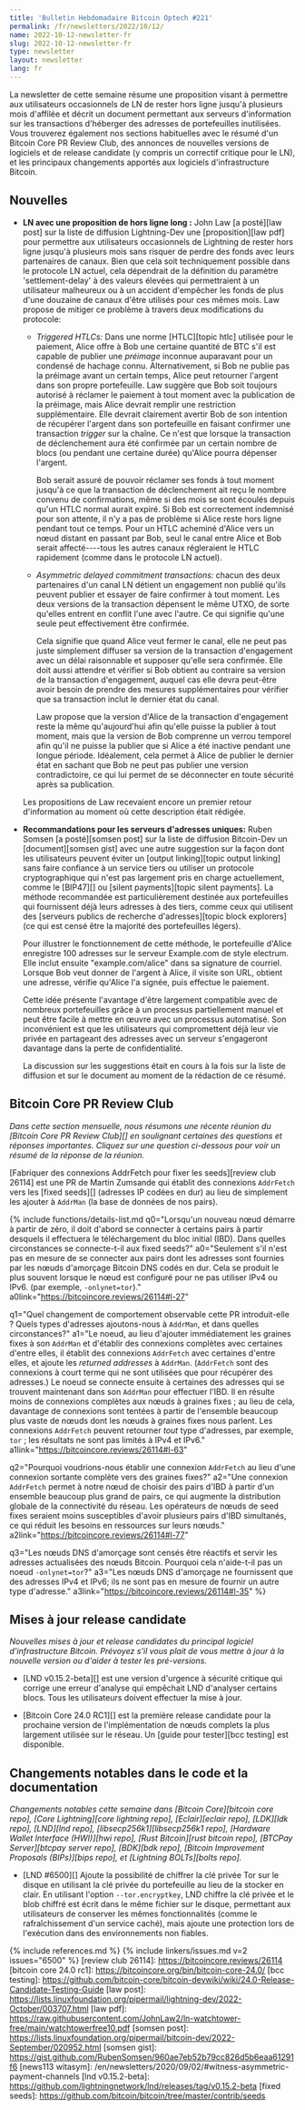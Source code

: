 ```yaml
---
title: 'Bulletin Hebdomadaire Bitcoin Optech #221'
permalink: /fr/newsletters/2022/10/12/
name: 2022-10-12-newsletter-fr
slug: 2022-10-12-newsletter-fr
type: newsletter
layout: newsletter
lang: fr
---
```

La newsletter de cette semaine résume une proposition visant à permettre
aux utilisateurs occasionnels de LN de rester hors ligne jusqu'à plusieurs
mois d'affilée et décrit un document permettant aux serveurs d'information
sur les transactions d'héberger des adresses de portefeuilles inutilisées.
Vous trouverez également nos sections habituelles avec le résumé d'un
Bitcoin Core PR Review Club, des annonces de nouvelles versions de
logiciels et de release candidate (y compris un correctif critique pour le LN),
et les principaux changements apportés aux logiciels d'infrastructure Bitcoin.

## Nouvelles

- **LN avec une proposition de hors ligne long :** John Law [a posté][law post]
  sur la liste de diffusion Lightning-Dev une [proposition][law pdf] pour
  permettre aux utilisateurs occasionnels de Lightning de rester hors ligne
  jusqu'à plusieurs mois sans risquer de perdre des fonds avec leurs partenaires
  de canaux. Bien que cela soit techniquement possible dans le protocole LN actuel,
  cela dépendrait de la définition du paramètre 'settlement-delay' à des valeurs
  élevées qui permettraient à un utilisateur malheureux ou à un accident d'empêcher
  les fonds de plus d'une douzaine de canaux d'être utilisés pour ces mêmes mois.
  Law propose de mitiger ce problème à travers deux modifications du protocole:

    - *Triggered HTLCs:* Dans une norme [HTLC][topic htlc] utilisée pour
      le paiement, Alice offre à Bob une certaine quantité de BTC s'il est
      capable de publier une *préimage* inconnue auparavant pour un condensé
      de hachage connu. Alternativement, si Bob ne publie pas la préimage
      avant un certain temps, Alice peut retourner l'argent dans son propre
      portefeuille.
        Law suggère que Bob soit toujours autorisé à réclamer le paiement à
        tout moment avec la publication de la préimage, mais Alice devrait
        remplir une restriction supplémentaire. Elle devrait clairement avertir
        Bob de son intention de récupérer l'argent dans son portefeuille en
        faisant confirmer une transaction *trigger* sur la chaîne. Ce n'est
        que lorsque la transaction de déclenchement aura été confirmée par un
        certain nombre de blocs (ou pendant une certaine durée) qu'Alice
        pourra dépenser l'argent.

        Bob serait assuré de pouvoir réclamer ses fonds à tout moment jusqu'à
        ce que la transaction de déclenchement ait reçu le nombre convenu de
        confirmations, même si des mois se sont écoulés depuis qu'un HTLC
        normal aurait expiré. Si Bob est correctement indemnisé pour son attente,
        il n'y a pas de problème si Alice reste hors ligne pendant tout ce temps.
        Pour un HTLC acheminé d'Alice vers un nœud distant en passant par Bob,
        seul le canal entre Alice et Bob serait affecté----tous les autres canaux
        régleraient le HTLC rapidement (comme dans le protocole LN actuel).

    - *Asymmetric delayed commitment transactions:* chacun des deux
      partenaires d'un canal LN détient un engagement non publié qu'ils peuvent
      publier et essayer de faire confirmer à tout moment. Les deux versions de
      la transaction dépensent le même UTXO, de sorte qu'elles entrent en conflit
      l'une avec l'autre. Ce qui signifie qu'une seule peut effectivement être
      confirmée.

        Cela signifie que quand Alice veut fermer le canal, elle ne peut pas juste
        simplement diffuser sa version de la transaction d'engagement avec
        un délai raisonnable et supposer qu'elle sera confirmée.
        Elle doit aussi attendre et vérifier si Bob obtient au contraire
        sa version de la transaction d'engagement, auquel cas elle devra
        peut-être avoir besoin de prendre des mesures supplémentaires pour
        vérifier que sa transaction inclut le dernier état du canal.

        Law propose que la version d'Alice de la transaction d'engagement reste
        la même qu'aujourd'hui afin qu'elle puisse la publier à tout moment, mais
        que la version de Bob comprenne un verrou temporel afin qu'il ne puisse
        la publier que si Alice a été inactive pendant une longue période.
        Idéalement, cela permet à Alice de publier le dernier état en sachant que
        Bob ne peut pas publier une version contradictoire, ce qui lui permet de
        se déconnecter en toute sécurité après sa publication.

    Les propositions de Law recevaient encore un premier retour d'information au
    moment où cette description était rédigée.

- **Recommandations pour les serveurs d'adresses uniques:** Ruben Somsen
  [a posté][somsen post] sur la liste de diffusion Bitcoin-Dev un
  [document][somsen gist] avec une autre suggestion sur la façon dont les
  utilisateurs peuvent éviter un [output linking][topic output linking]
  sans faire confiance à un service tiers ou utiliser un protocole
  cryptographique qui n'est pas largement pris en charge actuellement,
  comme le [BIP47][] ou [silent payments][topic silent payments].
  La méthode recommandée est particulièrement destinée aux portefeuilles
  qui fournissent déjà leurs adresses à des tiers, comme ceux qui utilisent
  des [serveurs publics de recherche d'adresses][topic block explorers]
  (ce qui est censé être la majorité des portefeuilles légers).

    Pour illustrer le fonctionnement de cette méthode, le portefeuille d'Alice
    enregistre 100 adresses sur le serveur Example.com de style electrum.
    Elle inclut ensuite "example.com/alice" dans sa signature de courriel.
    Lorsque Bob veut donner de l'argent à Alice, il visite son URL, obtient
    une adresse, vérifie qu'Alice l'a signée, puis effectue le paiement.

    Cette idée présente l'avantage d'être largement compatible avec de nombreux
    portefeuilles grâce à un processus partiellement manuel et peut être facile
    à mettre en œuvre avec un processus automatisé. Son inconvénient est que les
    utilisateurs qui compromettent déjà leur vie privée en partageant des adresses
    avec un serveur s'engageront davantage dans la perte de confidentialité.

    La discussion sur les suggestions était en cours à la fois sur la liste de
    diffusion et sur le document au moment de la rédaction de ce résumé.

## Bitcoin Core PR Review Club

*Dans cette section mensuelle, nous résumons une récente réunion du
[Bitcoin Core PR Review Club][] en soulignant certaines des questions
et réponses importantes. Cliquez sur une question ci-dessous pour voir
un résumé de la réponse de la réunion.*

[Fabriquer des connexions AddrFetch pour fixer les seeds][review club 26114]
est une PR de Martin Zumsande qui établit des connexions `AddrFetch` vers les
[fixed seeds][] (adresses IP codées en dur) au lieu de simplement les ajouter
à `AddrMan` (la base de données de nos pairs).

{% include functions/details-list.md
  q0="Lorsqu'un nouveau nœud démarre à partir de zéro, il doit d'abord se connecter
à certains pairs à partir desquels il effectuera le téléchargement du bloc initial
(IBD). Dans quelles circonstances se connecte-t-il aux fixed seeds?"
  a0="Seulement s'il n'est pas en mesure de se connecter aux pairs dont les adresses
sont fournies par les nœuds d'amorçage Bitcoin DNS codés en dur. Cela se produit
le plus souvent lorsque le nœud est configuré pour ne pas utiliser IPv4 ou IPv6.
(par exemple, `-onlynet=tor`)."
  a0link="https://bitcoincore.reviews/26114#l-27"

  q1="Quel changement de comportement observable cette PR introduit-elle ? Quels types
d'adresses ajoutons-nous à `AddrMan`, et dans quelles circonstances?"
  a1="Le noeud, au lieu d'ajouter immédiatement les graines fixes à son `AddrMan` et
d'établir des connexions complètes avec certaines d'entre elles, il établit des
connexions `AddrFetch` avec certaines d'entre elles, et ajoute les _returned addresses_
à `AddrMan`. (`AddrFetch` sont des connexions à court terme qui ne sont utilisées que
pour récupérer des adresses.)
Le noeud se connecte ensuite à certaines des adresses qui se trouvent maintenant dans
son `AddrMan` pour effectuer l'IBD.
Il en résulte moins de connexions complètes aux nœuds à graines fixes ; au lieu de cela,
davantage de connexions sont tentées à partir de l'ensemble beaucoup plus vaste de nœuds
dont les nœuds à graines fixes nous parlent. Les connexions `AddrFetch` peuvent retourner
_tout_ type d'adresses, par exemple, `tor` ; les résultats ne sont pas limités à IPv4 et IPv6."
  a1link="https://bitcoincore.reviews/26114#l-63"

  q2="Pourquoi voudrions-nous établir une connexion `AddrFetch` au lieu d'une connexion
  sortante complète vers des graines fixes?"
  a2="Une connexion `AddrFetch` permet à notre nœud de choisir des pairs d'IBD à partir
d'un ensemble beaucoup plus grand de pairs, ce qui augmente la distribution globale de la
connectivité du réseau. Les opérateurs de nœuds de seed fixes seraient moins susceptibles
d'avoir plusieurs pairs d'IBD simultanés, ce qui réduit les besoins en ressources sur
leurs nœuds."
  a2link="https://bitcoincore.reviews/26114#l-77"

  q3="Les nœuds DNS d'amorçage sont censés être réactifs et servir les adresses actualisées
des nœuds Bitcoin. Pourquoi cela n'aide-t-il pas un noeud `-onlynet=tor`?"
  a3="Les nœuds DNS d'amorçage ne fournissent que des adresses IPv4 et IPv6;
ils ne sont pas en mesure de fournir un autre type d'adresse."
  a3link="https://bitcoincore.reviews/26114#l-35"
%}

## Mises à jour release candidate

*Nouvelles mises à jour et release candidates du principal logiciel d'infrastructure Bitcoin.
Prévoyez s'il vous plait de vous mettre à jour à la nouvelle version ou d'aider à tester
les pré-versions.*

- [LND v0.15.2-beta][] est une version d'urgence à sécurité critique qui corrige une erreur
  d'analyse qui empêchait LND d'analyser certains blocs. Tous les utilisateurs doivent
  effectuer la mise à jour.

- [Bitcoin Core 24.0 RC1][] est la première release candidate pour la prochaine version de
  l'implémentation de nœuds complets la plus largement utilisée sur le réseau.
  Un [guide pour tester][bcc testing] est disponible.

## Changements notables dans le code et la documentation

*Changements notables cette semaine dans [Bitcoin Core][bitcoin core repo], [Core
Lightning][core lightning repo], [Eclair][eclair repo], [LDK][ldk repo],
[LND][lnd repo], [libsecp256k1][libsecp256k1 repo], [Hardware Wallet
Interface (HWI)][hwi repo], [Rust Bitcoin][rust bitcoin repo], [BTCPay
Server][btcpay server repo], [BDK][bdk repo], [Bitcoin Improvement
Proposals (BIPs)][bips repo], et [Lightning BOLTs][bolts repo].*

- [LND #6500][] Ajoute la possibilité de chiffrer la clé privée Tor sur le disque en utilisant
  la clé privée du portefeuille au lieu de la stocker en clair. En utilisant l'option
  `--tor.encryptkey`, LND chiffre la clé privée et le blob chiffré est écrit dans le même fichier
  sur le disque, permettant aux utilisateurs de conserver les mêmes fonctionnalités (comme le
  rafraîchissement d'un service caché), mais ajoute une protection lors de l'exécution dans des
  environnements non fiables.

{% include references.md %}
{% include linkers/issues.md v=2 issues="6500" %}
[review club 26114]: https://bitcoincore.reviews/26114
[bitcoin core 24.0 rc1]: https://bitcoincore.org/bin/bitcoin-core-24.0/
[bcc testing]: https://github.com/bitcoin-core/bitcoin-devwiki/wiki/24.0-Release-Candidate-Testing-Guide
[law post]: https://lists.linuxfoundation.org/pipermail/lightning-dev/2022-October/003707.html
[law pdf]: https://raw.githubusercontent.com/JohnLaw2/ln-watchtower-free/main/watchtowerfree10.pdf
[somsen post]: https://lists.linuxfoundation.org/pipermail/bitcoin-dev/2022-September/020952.html
[somsen gist]: https://gist.github.com/RubenSomsen/960ae7eb52b79cc826d5b6eaa61291f6
[news113 witasym]: /en/newsletters/2020/09/02/#witness-asymmetric-payment-channels
[lnd v0.15.2-beta]: https://github.com/lightningnetwork/lnd/releases/tag/v0.15.2-beta
[fixed seeds]: https://github.com/bitcoin/bitcoin/tree/master/contrib/seeds
